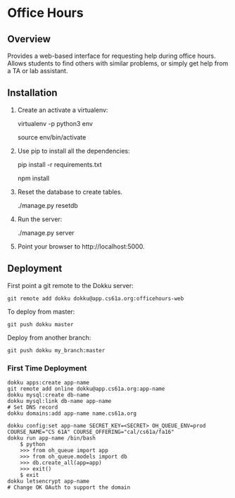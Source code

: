 Office Hours
============

## Overview

Provides a web-based interface for requesting help during office hours. Allows students to find others with similar problems, or simply get help from a TA or lab assistant.


## Installation

1. Create an activate a virtualenv:

    virtualenv -p python3 env

    source env/bin/activate

2. Use pip to install all the dependencies:

    pip install -r requirements.txt

    npm install

3. Reset the database to create tables.

    ./manage.py resetdb

4. Run the server:

    ./manage.py server

5. Point your browser to http://localhost:5000.

## Deployment

First point a git remote to the Dokku server:

    git remote add dokku dokku@app.cs61a.org:officehours-web

To deploy from master:

    git push dokku master

Deploy from another branch:

	git push dokku my_branch:master

### First Time Deployment

	dokku apps:create app-name
	git remote add online dokku@app.cs61a.org:app-name
	dokku mysql:create db-name
	dokku mysql:link db-name app-name
	# Set DNS record
	dokku domains:add app-name name.cs61a.org

	dokku config:set app-name SECRET_KEY=<SECRET> OH_QUEUE_ENV=prod COURSE_NAME="CS 61A" COURSE_OFFERING="cal/cs61a/fa16"
	dokku run app-name /bin/bash
		$ python
		>>> from oh_queue import app
		>>> from oh_queue.models import db
		>>> db.create_all(app=app)
		>>> exit()
		$ exit
	dokku letsencrypt app-name
	# Change OK OAuth to support the domain

